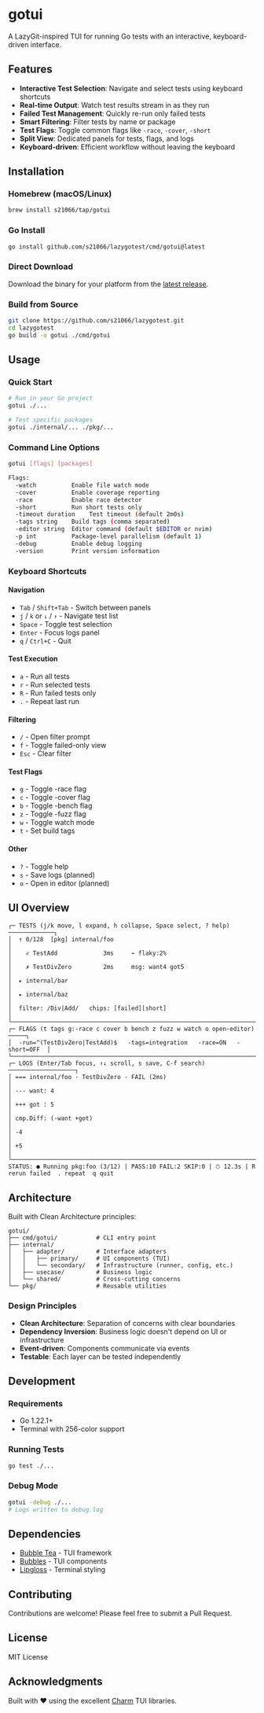 # gotui

A LazyGit-inspired TUI for running Go tests with an interactive, keyboard-driven interface.

## Features

- **Interactive Test Selection**: Navigate and select tests using keyboard shortcuts
- **Real-time Output**: Watch test results stream in as they run
- **Failed Test Management**: Quickly re-run only failed tests
- **Smart Filtering**: Filter tests by name or package
- **Test Flags**: Toggle common flags like `-race`, `-cover`, `-short`
- **Split View**: Dedicated panels for tests, flags, and logs
- **Keyboard-driven**: Efficient workflow without leaving the keyboard

## Installation

### Homebrew (macOS/Linux)

```bash
brew install s21066/tap/gotui
```

### Go Install

```bash
go install github.com/s21066/lazygotest/cmd/gotui@latest
```

### Direct Download

Download the binary for your platform from the [latest release](https://github.com/s21066/lazygotest/releases/latest).

### Build from Source

```bash
git clone https://github.com/s21066/lazygotest.git
cd lazygotest
go build -o gotui ./cmd/gotui
```

## Usage

### Quick Start

```bash
# Run in your Go project
gotui ./...

# Test specific packages
gotui ./internal/... ./pkg/...
```

### Command Line Options

```bash
gotui [flags] [packages]

Flags:
  -watch          Enable file watch mode
  -cover          Enable coverage reporting
  -race           Enable race detector
  -short          Run short tests only
  -timeout duration    Test timeout (default 2m0s)
  -tags string    Build tags (comma separated)
  -editor string  Editor command (default $EDITOR or nvim)
  -p int          Package-level parallelism (default 1)
  -debug          Enable debug logging
  -version        Print version information
```

### Keyboard Shortcuts

#### Navigation
- `Tab` / `Shift+Tab` - Switch between panels
- `j` / `k` or `↓` / `↑` - Navigate test list
- `Space` - Toggle test selection
- `Enter` - Focus logs panel
- `q` / `Ctrl+C` - Quit

#### Test Execution
- `a` - Run all tests
- `r` - Run selected tests
- `R` - Run failed tests only
- `.` - Repeat last run

#### Filtering
- `/` - Open filter prompt
- `f` - Toggle failed-only view
- `Esc` - Clear filter

#### Test Flags
- `g` - Toggle -race flag
- `c` - Toggle -cover flag
- `b` - Toggle -bench flag
- `z` - Toggle -fuzz flag
- `w` - Toggle watch mode
- `t` - Set build tags

#### Other
- `?` - Toggle help
- `s` - Save logs (planned)
- `o` - Open in editor (planned)

## UI Overview

```
┌─ TESTS (j/k move, l expand, h collapse, Space select, ? help) ─────────────┐
│  ↑ 0/128  [pkg] internal/foo                                               │
│    ✓ TestAdd             3ms     ⌁ flaky:2%                                │
│    ✗ TestDivZero         2ms     msg: want4 got5                           │
│  ▸ internal/bar                                                            │
│  ▸ internal/baz                                                            │
│  filter: /Div|Add/   chips: [failed][short]                                │
└────────────────────────────────────────────────────────────────────────────┘
┌─ FLAGS (t tags g:-race c cover b bench z fuzz w watch o open-editor) ─────┐
│  -run=^(TestDivZero|TestAdd)$   -tags=integration   -race=ON   -short=OFF  │
└────────────────────────────────────────────────────────────────────────────┘
┌─ LOGS (Enter/Tab focus, ↑↓ scroll, s save, C-f search) ───────────────────┐
│ === internal/foo · TestDivZero · FAIL (2ms)                               │
│ --- want: 4                                                               │
│ +++ got : 5                                                               │
│ cmp.Diff: (-want +got)                                                    │
│ -4                                                                        │
│ +5                                                                        │
└────────────────────────────────────────────────────────────────────────────┘
STATUS: ● Running pkg:foo (3/12) | PASS:10 FAIL:2 SKIP:0 | ⏱ 12.3s | R rerun failed  . repeat  q quit
```

## Architecture

Built with Clean Architecture principles:

```
gotui/
├── cmd/gotui/           # CLI entry point
├── internal/
│   ├── adapter/         # Interface adapters
│   │   ├── primary/     # UI components (TUI)
│   │   └── secondary/   # Infrastructure (runner, config, etc.)
│   ├── usecase/         # Business logic
│   └── shared/          # Cross-cutting concerns
└── pkg/                 # Reusable utilities
```

### Design Principles

- **Clean Architecture**: Separation of concerns with clear boundaries
- **Dependency Inversion**: Business logic doesn't depend on UI or infrastructure
- **Event-driven**: Components communicate via events
- **Testable**: Each layer can be tested independently

## Development

### Requirements

- Go 1.22.1+
- Terminal with 256-color support

### Running Tests

```bash
go test ./...
```

### Debug Mode

```bash
gotui -debug ./...
# Logs written to debug.log
```

## Dependencies

- [Bubble Tea](https://github.com/charmbracelet/bubbletea) - TUI framework
- [Bubbles](https://github.com/charmbracelet/bubbles) - TUI components
- [Lipgloss](https://github.com/charmbracelet/lipgloss) - Terminal styling

## Contributing

Contributions are welcome! Please feel free to submit a Pull Request.

## License

MIT License

## Acknowledgments

Built with ❤️ using the excellent [Charm](https://charm.sh) TUI libraries.